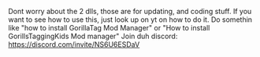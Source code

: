 Dont worry about the 2 dlls, those are for updating, and coding stuff. If you want to see how to use this, just look up on yt on how to do it. Do somethin like "how to install GorillaTag Mod Manager" or "How to install GorillsTaggingKids Mod manager"
Join duh discord: https://discord.com/invite/NS6U6ESDaV
